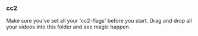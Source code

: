 ### cc2
Make sure you've set all your 'cc2-flags' before you start. Drag and drop all your videos into this folder and see magic happen.
